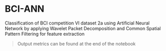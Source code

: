 # BCI-ANN
Classification of BCI competition VI dataset 2a using Artificial Neural Network by applying Wavelet Packet Decomposition and Common Spatial Pattern Filtering for feature extraction

> Output metrics can be found at the end of the notebook

